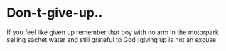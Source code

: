 # Don-t-give-up..
If you feel like given up remember that boy with no arm in the motorpark selling sachet water and still grateful to God  💧giving up is not an excuse
